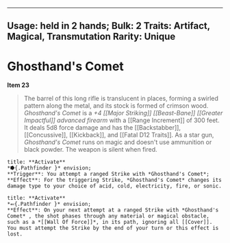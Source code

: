 
---
Usage: held in 2 hands;
Bulk: 2
Traits: Artifact, Magical, Transmutation
Rarity: Unique
---

# Ghosthand's Comet

**Item 23**

> The barrel of this long rifle is translucent in places, forming a swirled pattern along the metal, and its stock is formed of crimson wood. *Ghosthand's Comet* is a *+4 [[Major Striking]] [[Beast-Bane]] [[Greater Impactful]] advanced firearm* with a [[Range Increment]] of 300 feet. It deals 5d8 force damage and has the [[Backstabber]], [[Concussive]], [[Kickback]], and [[Fatal D12 Traits]]. As a star gun, *Ghosthand's Comet* runs on magic and doesn't use ammunition or black powder. The weapon is silent when fired.

```ad-embed-ability
title: **Activate**
*⭓{.Pathfinder }* envision; 
**Trigger**: You attempt a ranged Strike with *Ghosthand's Comet*;
**Effect**: For the triggering Strike, *Ghosthand's Comet* changes its damage type to your choice of acid, cold, electricity, fire, or sonic.

```

```ad-embed-ability
title: **Activate**
*⬻{.Pathfinder }* envision; 
**Effect**: On your next attempt at a ranged Strike with *Ghosthand's Comet* , the shot phases through any material or magical obstacle, such as a *[[Wall Of Force]]*, in its path, ignoring all [[Cover]]. You must attempt the Strike by the end of your turn or this effect is lost.

```
